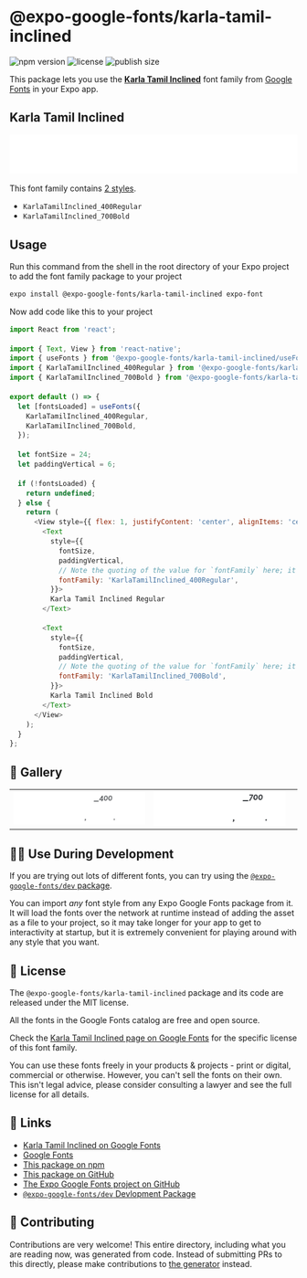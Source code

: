 # @expo-google-fonts/karla-tamil-inclined

![npm version](https://flat.badgen.net/npm/v/@expo-google-fonts/karla-tamil-inclined)
![license](https://flat.badgen.net/github/license/expo/google-fonts)
![publish size](https://flat.badgen.net/packagephobia/install/@expo-google-fonts/karla-tamil-inclined)

This package lets you use the [**Karla Tamil Inclined**](https://fonts.google.com/specimen/Karla+Tamil+Inclined) font family from [Google Fonts](https://fonts.google.com/) in your Expo app.

## Karla Tamil Inclined

![Karla Tamil Inclined](./font-family.png)

This font family contains [2 styles](#-gallery).

- `KarlaTamilInclined_400Regular`
- `KarlaTamilInclined_700Bold`

## Usage

Run this command from the shell in the root directory of your Expo project to add the font family package to your project
```sh
expo install @expo-google-fonts/karla-tamil-inclined expo-font
```

Now add code like this to your project
```js
import React from 'react';

import { Text, View } from 'react-native';
import { useFonts } from '@expo-google-fonts/karla-tamil-inclined/useFonts';
import { KarlaTamilInclined_400Regular } from '@expo-google-fonts/karla-tamil-inclined/400Regular';
import { KarlaTamilInclined_700Bold } from '@expo-google-fonts/karla-tamil-inclined/700Bold';

export default () => {
  let [fontsLoaded] = useFonts({
    KarlaTamilInclined_400Regular,
    KarlaTamilInclined_700Bold,
  });

  let fontSize = 24;
  let paddingVertical = 6;

  if (!fontsLoaded) {
    return undefined;
  } else {
    return (
      <View style={{ flex: 1, justifyContent: 'center', alignItems: 'center' }}>
        <Text
          style={{
            fontSize,
            paddingVertical,
            // Note the quoting of the value for `fontFamily` here; it expects a string!
            fontFamily: 'KarlaTamilInclined_400Regular',
          }}>
          Karla Tamil Inclined Regular
        </Text>

        <Text
          style={{
            fontSize,
            paddingVertical,
            // Note the quoting of the value for `fontFamily` here; it expects a string!
            fontFamily: 'KarlaTamilInclined_700Bold',
          }}>
          Karla Tamil Inclined Bold
        </Text>
      </View>
    );
  }
};

```

## 🔡 Gallery


||||
|-|-|-|
|![KarlaTamilInclined_400Regular](.//400Regular/KarlaTamilInclined_400Regular.ttf.png)|![KarlaTamilInclined_700Bold](.//700Bold/KarlaTamilInclined_700Bold.ttf.png)|||


## 👩‍💻 Use During Development

If you are trying out lots of different fonts, you can try using the [`@expo-google-fonts/dev` package](https://github.com/expo/google-fonts/tree/master/font-packages/dev#readme).

You can import *any* font style from any Expo Google Fonts package from it. It will load the fonts
over the network at runtime instead of adding the asset as a file to your project, so it may take longer
for your app to get to interactivity at startup, but it is extremely convenient
for playing around with any style that you want.

## 📖 License

The `@expo-google-fonts/karla-tamil-inclined` package and its code are released under the MIT license.

All the fonts in the Google Fonts catalog are free and open source.

Check the [Karla Tamil Inclined page on Google Fonts](https://fonts.google.com/specimen/Karla+Tamil+Inclined) for the specific license of this font family.

You can use these fonts freely in your products & projects - print or digital, commercial or otherwise. However, you can't sell the fonts on their own. This isn't legal advice, please consider consulting a lawyer and see the full license for all details.

## 🔗 Links

- [Karla Tamil Inclined on Google Fonts](https://fonts.google.com/specimen/Karla+Tamil+Inclined)
- [Google Fonts](https://fonts.google.com/)
- [This package on npm](https://www.npmjs.com/package/@expo-google-fonts/karla-tamil-inclined)
- [This package on GitHub](https://github.com/expo/google-fonts/tree/master/font-packages/karla-tamil-inclined)
- [The Expo Google Fonts project on GitHub](https://github.com/expo/google-fonts)
- [`@expo-google-fonts/dev` Devlopment Package](https://github.com/expo/google-fonts/tree/master/font-packages/dev)

## 🤝 Contributing

Contributions are very welcome! This entire directory, including what you are reading now, was generated from code. Instead of submitting PRs to this directly, please make contributions to [the generator](https://github.com/expo/google-fonts/tree/master/packages/generator) instead.
